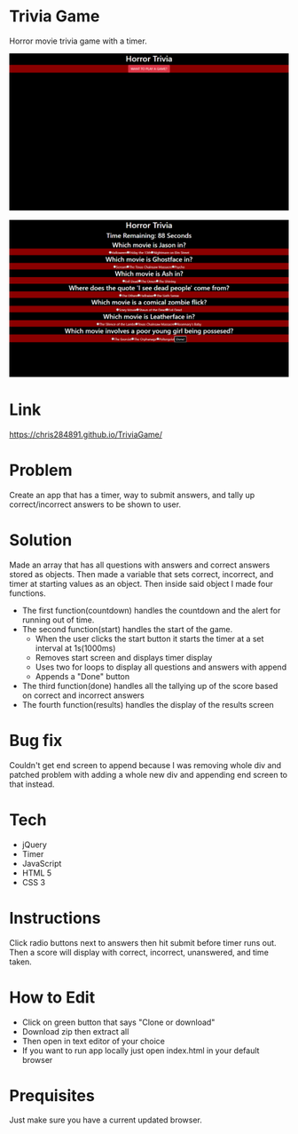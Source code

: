 # Trivia Game
Horror movie trivia game with a timer.

![screenshot1](assets/readmeScreenshots/trivia1.png)

![screenshot2](assets/readmeScreenshots/trivia2.png)


# Link
https://chris284891.github.io/TriviaGame/

# Problem
Create an app that has a timer, way to submit answers, and tally up correct/incorrect answers to be shown to user.

# Solution
Made an array that has all questions with answers and correct answers stored as objects. Then made a variable that sets correct, incorrect, and timer at starting values as an object. Then inside said object I made four functions. 
- The first function(countdown) handles the countdown and the alert for running out of time. 
- The second function(start) handles the start of the game.
    - When the user clicks the start button it starts the timer at a set interval at 1s(1000ms)
    - Removes start screen and displays timer display
    - Uses two for loops to display all questions and answers with append
    - Appends a "Done" button
- The third function(done) handles all the tallying up of the score based on correct and incorrect answers
- The fourth function(results) handles the display of the results screen

# Bug fix
Couldn't get end screen to append because I was removing whole div and patched problem with adding a whole new div and appending end screen to that instead.

# Tech
- jQuery
- Timer
- JavaScript
- HTML 5
- CSS 3

# Instructions
Click radio buttons next to answers then hit submit before timer runs out. Then a score will display with correct, incorrect, unanswered, and time taken.

# How to Edit
- Click on green button that says "Clone or download"
- Download zip then extract all
- Then open in text editor of your choice
- If you want to run app locally just open index.html in your default browser

# Prequisites
Just make sure you have a current updated browser.
